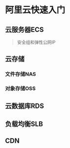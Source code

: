 # 阿里云快速入门

## 云服务器ECS

> 安全组和弹性公网IP


## 云存储

### 文件存储NAS

### 对象存储OSS

## 云数据库RDS

## 负载均衡SLB

## CDN


